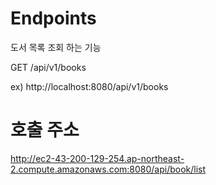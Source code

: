 # Endpoints
도서 목록 조회 하는 기능

GET /api/v1/books

ex) http://localhost:8080/api/v1/books

# 호출 주소
http://ec2-43-200-129-254.ap-northeast-2.compute.amazonaws.com:8080/api/book/list